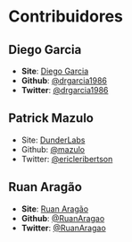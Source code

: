 # Contribuidores

## Diego Garcia
* **Site**: [Diego Garcia](http://www.diego-garcia.info/)
* **Github**: [@drgarcia1986](https://github.com/drgarcia1986/)
* **Twitter**: [@drgarcia1986](https://twitter.com/drgarcia1986)

## Patrick Mazulo
* Site: [DunderLabs](http://blog.dunderlabs.com)
* Github: [@mazulo](https://github.com/mazulo/)
* Twitter: [@ericleribertson](https://twitter.com/ericleribertson)

## Ruan Aragão
* **Site**: [Ruan Aragão](http://blog.ruanaragao.com>)
* **Github**: [@RuanAragao](https://github.com/RuanAragao)
* **Twitter**: [@RuanAragao](https://twitter.com/RuanAragao)
